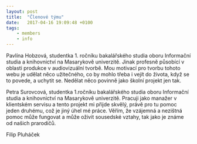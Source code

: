 ```yaml
---
layout: post
title:  "Členové týmu"
date:   2017-04-16 19:09:48 +0100
tags: 
    - members
    - info
---
```


Pavlína Hobzová, studentka 1. ročníku bakalářského studia oboru Informační studia a knihovnictví na Masarykově univerzitě. Jinak profesně působící v oblasti produkce v audiovizuální tvorbě. Mou motivací pro tvorbu tohoto webu je udělat něco užitečného, co by mohlo třeba i vejít do života, když se to povede, a uchytit se. Nedělat něco povinně jako školní projekt jen tak.

Petra Surovcová, studentka 1.ročníku bakalářského studia oboru Informační studia a knihovnictví na Masarykově univerzitě. Pracuji jako manažer v klientském servisu a tento projekt mi přijde skvělý, právě pro tu pomoc jeden druhému, což je jiný úhel mé práce. Věřím, že vzájemná a nezištná pomoc může fungovat a může oživit sousedské vztahy, tak jako je známe od našich prarodičů. 

Filip Pluháček
